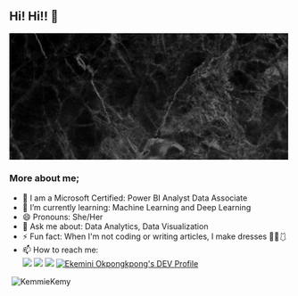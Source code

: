 ##  Hi! Hi!! 👋
<img src="https://github.com/KemmieKemy/KemmieKemy/blob/master/Kemmie's_Header.gif" alt="Kemmie" align="center" width="500">
<br>

### More about me;
- 📖 I am a Microsoft Certified: Power BI Analyst Data Associate
- 🌱 I’m currently learning: Machine Learning and Deep Learning
- 😄 Pronouns: She/Her
- 💬 Ask me about: Data Analytics, Data Visualization
- ⚡ Fun fact: When I'm not coding or writing articles, I make dresses 👗👘🩱
- 📫 How to reach me:<br>
<a href="https://twitter.com/_Kemmie_"><img src="https://img.shields.io/badge/twitter-%231DA1F2.svg?&style=for-the-badge&logo=twitter&logoColor=white" height=30></a> 
<a href="https://www.linkedin.com/in/ekemini-okpongkpong"><img src="https://img.shields.io/badge/LinkedIn-blue.svg?&style=for-the-badge&logo=Linkedin&logoColor=white" height=30></a>
<a href="https://kemmie.medium.com/"><img src="https://img.shields.io/badge/medium-%2312100E.svg?&style=for-the-badge&logo=medium&logoColor=white" height=30></a> 
<a href="https://dev.to/kemmie"><img src="https://d2fltix0v2e0sb.cloudfront.net/dev-badge.svg" alt="Ekemini Okpongkpong's DEV Profile" height="30" width="30"></a>

<p>&nbsp;<img align="center" style="max-width: 50%" width="50%" src="https://github-readme-stats.vercel.app/api?username=KemmieKemy&show_icons=true" alt="KemmieKemy" /></p>
<!--
**KemmieKemy/KemmieKemy** is a ✨ _special_ ✨ repository because its `README.md` (this file) appears on your GitHub profile.

Here are some ideas to get you started:

- 🔭 I’m currently working on ...
- 🌱 I’m currently learning ...
- 👯 I’m looking to collaborate on ...
- 🤔 I’m looking for help with ...
- 💬 Ask me about ...
- 📫 How to reach me: ...
- 😄 Pronouns: ...
- ⚡ Fun fact: ...
-->

